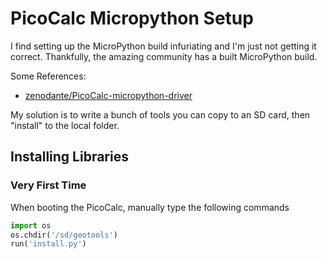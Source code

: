 #  PicoCalc Micropython Setup

I find setting up the MicroPython build infuriating and I'm just not getting it correct.  Thankfully, the amazing community has a built MicroPython build.  

Some References:

* [zenodante/PicoCalc-micropython-driver](https://github.com/zenodante/PicoCalc-micropython-driver/tree/main)

My solution is to write a bunch of tools you can copy to an SD card, then "install" to the local folder. 

## Installing Libraries

### Very First Time

When booting the PicoCalc, manually type the following commands

```python
import os
os.chdir('/sd/geotools')
run('install.py')
```

